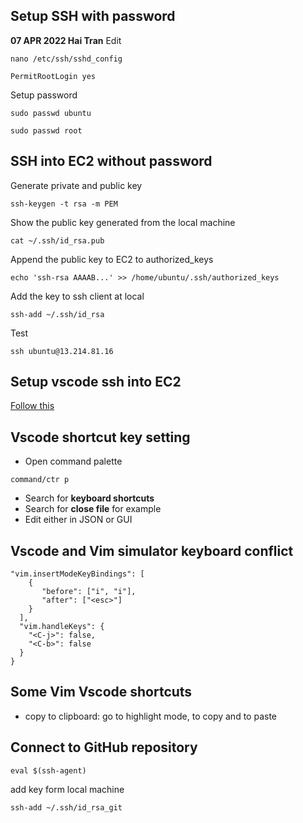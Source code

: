 ## Setup SSH with password 
**07 APR 2022 Hai Tran**
Edit
```
nano /etc/ssh/sshd_config
```
```
PermitRootLogin yes
```
Setup password 
```
sudo passwd ubuntu
```
```
sudo passwd root
```

## SSH into EC2 without password 
Generate private and public key 
```
ssh-keygen -t rsa -m PEM
```
Show the public key generated from the local machine 
```
cat ~/.ssh/id_rsa.pub 
```
Append the public key to EC2 to authorized_keys 
```
echo 'ssh-rsa AAAAB...' >> /home/ubuntu/.ssh/authorized_keys 
```
Add the key to ssh client at local 
```
ssh-add ~/.ssh/id_rsa
```
Test 
```
ssh ubuntu@13.214.81.16
```

## Setup vscode ssh into EC2
[Follow this](https://github.com/entest-hai/aws-devops/blob/setup-vscode-cloud9-ssm/README.md)

## Vscode shortcut key setting 
- Open command palette 
```
command/ctr p 
```
- Search for **keyboard shortcuts**
- Search for **close file** for example 
- Edit either in JSON or GUI 

## Vscode and Vim simulator keyboard conflict 
```
"vim.insertModeKeyBindings": [
    {
       "before": ["i", "i"],
       "after": ["<esc>"]
    }
  ],
  "vim.handleKeys": {
    "<C-j>": false,
    "<C-b>": false
  }
}
```
## Some Vim Vscode shortcuts 
- copy to clipboard: go to highlight mode, <C-c> to copy and <C-v> to paste 


## Connect to GitHub repository 
```
eval $(ssh-agent)
```
add key form local machine 
```
ssh-add ~/.ssh/id_rsa_git
```


